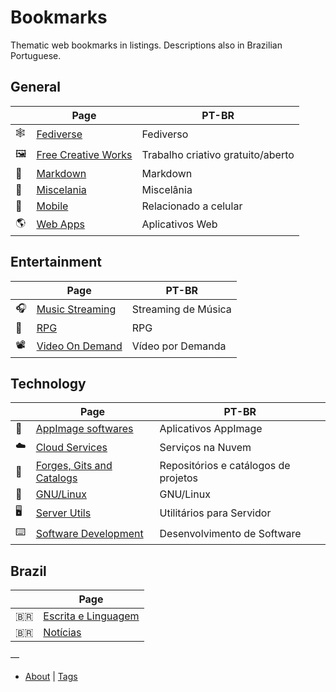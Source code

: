 # Bookmarks

Thematic web bookmarks in listings. Descriptions also in Brazilian Portuguese.

## General

| |Page | PT-BR |
|-|-|-|
| 🕸 | [Fediverse](pages/fediverse.md) | Fediverso
| 🖼 | [Free Creative Works](pages/free-creations.md) | Trabalho criativo gratuito/aberto |
| 📝 | [Markdown](pages/markdown.md) | Markdown |
| 🧺 | [Miscelania](pages/misc.md) | Miscelânia |
| 📱 | [Mobile](pages/mobile.md) | Relacionado a celular |
| 🌎 | [Web Apps](pages/webapps.md) | Aplicativos Web |

## Entertainment

| |Page | PT-BR |
|-|-|-|
| 🎧 | [Music Streaming](pages/music.md) | Streaming de Música |
| 🎲 | [RPG](pages/rpg.md) | RPG |
| 📽 | [Video On Demand](pages/vod.md) | Vídeo por Demanda |

## Technology

| |Page | PT-BR |
|-|-|-|
| 📀 | [AppImage softwares](pages/appimage.md) | Aplicativos AppImage |
| ☁️ | [Cloud Services](pages/cloud.md) | Serviços na Nuvem
| 🔭 | [Forges, Gits and Catalogs](pages/code-yp.md) | Repositórios e catálogos de projetos |
| 🐧 | [GNU/Linux](pages/gnulinux.md) | GNU/Linux |
| 🖥 | [Server Utils](pages/servers.md) | Utilitários para Servidor |
| ⌨️ | [Software Development](pages/dev.md) | Desenvolvimento de Software |

## Brazil

| | Page|
|-|-|
| 🇧🇷 | [Escrita e Linguagem](pages/br-lang.md) |
| 🇧🇷 | [Notícias](pages/br-news.md) |

—

* [About](ABOUT.md) | [Tags](TAGS.md)